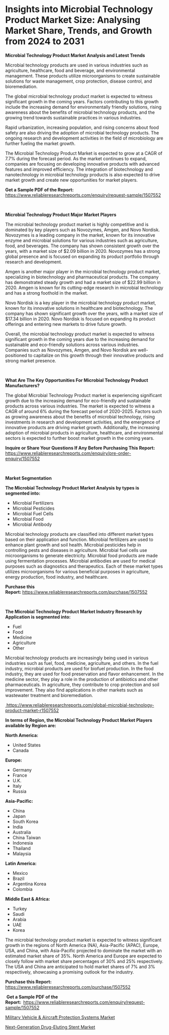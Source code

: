 <p><h1>Insights into Microbial Technology Product Market Size: Analysing Market Share, Trends, and Growth from 2024 to 2031</h1></p><p><strong>Microbial Technology Product Market Analysis and Latest Trends</strong></p>
<p><p>Microbial technology products are used in various industries such as agriculture, healthcare, food and beverage, and environmental management. These products utilize microorganisms to create sustainable solutions for waste management, crop protection, disease control, and bioremediation.</p><p>The global microbial technology product market is expected to witness significant growth in the coming years. Factors contributing to this growth include the increasing demand for environmentally friendly solutions, rising awareness about the benefits of microbial technology products, and the growing trend towards sustainable practices in various industries.</p><p>Rapid urbanization, increasing population, and rising concerns about food safety are also driving the adoption of microbial technology products. The ongoing research and development activities in the field of microbiology are further fueling the market growth.</p><p>The Microbial Technology Product Market is expected to grow at a CAGR of 7.7% during the forecast period. As the market continues to expand, companies are focusing on developing innovative products with advanced features and improved efficiency. The integration of biotechnology and nanotechnology in microbial technology products is also expected to drive market growth and create new opportunities for market players.</p></p>
<p><strong>Get a Sample PDF of the Report:&nbsp;</strong> <a href="https://www.reliableresearchreports.com/enquiry/request-sample/1507552">https://www.reliableresearchreports.com/enquiry/request-sample/1507552</a></p>
<p>&nbsp;</p>
<p><strong>Microbial Technology Product Major Market Players</strong></p>
<p><p>The microbial technology product market is highly competitive and is dominated by key players such as Novozymes, Amgen, and Novo Nordisk. Novozymes is a leading company in the market, known for its innovative enzyme and microbial solutions for various industries such as agriculture, food, and beverages. The company has shown consistent growth over the years, with a market size of $2.09 billion in 2020. Novozymes has a strong global presence and is focused on expanding its product portfolio through research and development.</p><p>Amgen is another major player in the microbial technology product market, specializing in biotechnology and pharmaceutical products. The company has demonstrated steady growth and had a market size of $22.99 billion in 2020. Amgen is known for its cutting-edge research in microbial technology and has a strong foothold in the market.</p><p>Novo Nordisk is a key player in the microbial technology product market, known for its innovative solutions in healthcare and biotechnology. The company has shown significant growth over the years, with a market size of $17.34 billion in 2020. Novo Nordisk is focused on expanding its product offerings and entering new markets to drive future growth.</p><p>Overall, the microbial technology product market is expected to witness significant growth in the coming years due to the increasing demand for sustainable and eco-friendly solutions across various industries. Companies such as Novozymes, Amgen, and Novo Nordisk are well-positioned to capitalize on this growth through their innovative products and strong market presence.</p></p>
<p>&nbsp;</p>
<p><strong>What Are The Key Opportunities For Microbial Technology Product Manufacturers?</strong></p>
<p><p>The global Microbial Technology Product market is experiencing significant growth due to the increasing demand for eco-friendly and sustainable products across various industries. The market is expected to witness a CAGR of around 6% during the forecast period of 2020-2025. Factors such as growing awareness about the benefits of microbial technology, rising investments in research and development activities, and the emergence of innovative products are driving market growth. Additionally, the increasing adoption of microbial products in agriculture, healthcare, and environmental sectors is expected to further boost market growth in the coming years.</p></p>
<p><strong>Inquire or Share Your Questions If Any Before Purchasing This Report:</strong> <a href="https://www.reliableresearchreports.com/enquiry/pre-order-enquiry/1507552">https://www.reliableresearchreports.com/enquiry/pre-order-enquiry/1507552</a></p>
<p>&nbsp;</p>
<p><strong>Market Segmentation</strong></p>
<p><strong>The Microbial Technology Product Market Analysis by types is segmented into:</strong></p>
<p><ul><li>Microbial Fertilizers</li><li>Microbial Pesticides</li><li>Microbial Fuel Cells</li><li>Microbial Food</li><li>Microbial Antibody</li></ul></p>
<p><p>Microbial technology products are classified into different market types based on their application and function. Microbial fertilizers are used to enhance plant growth and soil health. Microbial pesticides help in controlling pests and diseases in agriculture. Microbial fuel cells use microorganisms to generate electricity. Microbial food products are made using fermentation processes. Microbial antibodies are used for medical purposes such as diagnostics and therapeutics. Each of these market types utilizes microorganisms for various beneficial purposes in agriculture, energy production, food industry, and healthcare.</p></p>
<p><strong>Purchase this Report:&nbsp;</strong><a href="https://www.reliableresearchreports.com/purchase/1507552">https://www.reliableresearchreports.com/purchase/1507552</a></p>
<p>&nbsp;</p>
<p><strong>The Microbial Technology Product Market Industry Research by Application is segmented into:</strong></p>
<p><ul><li>Fuel</li><li>Food</li><li>Medicine</li><li>Agriculture</li><li>Other</li></ul></p>
<p><p>Microbial technology products are increasingly being used in various industries such as fuel, food, medicine, agriculture, and others. In the fuel industry, microbial products are used for biofuel production. In the food industry, they are used for food preservation and flavor enhancement. In the medicine sector, they play a role in the production of antibiotics and other pharmaceuticals. In agriculture, they contribute to crop protection and soil improvement. They also find applications in other markets such as wastewater treatment and bioremediation.</p></p>
<p><a href="https://www.reliableresearchreports.com/global-microbial-technology-product-market-r1507552">&nbsp;https://www.reliableresearchreports.com/global-microbial-technology-product-market-r1507552</a></p>
<p><strong>In terms of Region, the Microbial Technology Product Market Players available by Region are:</strong></p>
<p>
    <p> <strong> North America: </strong>
        <ul>
            <li>United States</li>
            <li>Canada</li>
        </ul>
        </p> 
    <p> <strong> Europe: </strong>
        <ul>
            <li>Germany</li>
            <li>France</li>
            <li>U.K.</li>
            <li>Italy</li>
            <li>Russia</li>
        </ul>
        </p> 
    <p> <strong> Asia-Pacific: </strong>
        <ul>
            <li>China</li>
            <li>Japan</li>
            <li>South Korea</li>
            <li>India</li>
            <li>Australia</li>
            <li>China Taiwan</li>
            <li>Indonesia</li>
            <li>Thailand</li>
            <li>Malaysia</li>
        </ul>
        </p> 
    <p> <strong> Latin America: </strong>
        <ul>
            <li>Mexico</li>
            <li>Brazil</li>
            <li>Argentina Korea</li>
            <li>Colombia</li>
        </ul>
        </p> 
    <p> <strong> Middle East & Africa: </strong>
        <ul>
            <li>Turkey</li>
            <li>Saudi</li>
            <li>Arabia</li>
            <li>UAE</li>
            <li>Korea</li>
        </ul>
    </p>
    </p>
<p><p>The microbial technology product market is expected to witness significant growth in the regions of North America (NA), Asia-Pacific (APAC), Europe, USA, and China, with Asia-Pacific projected to dominate the market with an estimated market share of 35%. North America and Europe are expected to closely follow with market share percentages of 30% and 25% respectively. The USA and China are anticipated to hold market shares of 7% and 3% respectively, showcasing a promising outlook for the industry.</p></p>
<p><strong>Purchase this Report: </strong><a href="https://www.reliableresearchreports.com/purchase/1507552">https://www.reliableresearchreports.com/purchase/1507552</a></p>
<p>&nbsp;<strong>Get a Sample PDF of the Report:&nbsp;&nbsp;</strong><a href="https://www.reliableresearchreports.com/enquiry/request-sample/1507552">https://www.reliableresearchreports.com/enquiry/request-sample/1507552</a></p>
<p><strong></strong></p>
<p><p><a href="https://github.com/nettieBoyle67/Market-Research-Report-List-1/blob/main/military-vehicle-aircraft-protection-systems-market.md">Military Vehicle & Aircraft Protection Systems Market</a></p><p><a href="https://github.com/DougSchmidt26/Market-Research-Report-List-1/blob/main/next-generation-drug-eluting-stent-market.md">Next-Generation Drug-Eluting Stent Market</a></p></p>